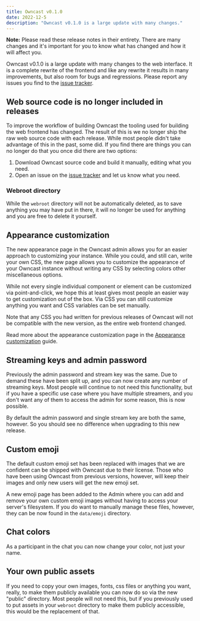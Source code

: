 ```yaml
---
title: Owncast v0.1.0
date: 2022-12-5
description: "Owncast v0.1.0 is a large update with many changes."
---
```


**Note:** Please read these release notes in their entirety. There are many changes and it's important for you to know what has changed and how it will affect you.

Owncast v0.1.0 is a large update with many changes to the web interface. It is a complete rewrite of the frontend and like any rewrite it results in many improvements, but also room for bugs and regressions. Please report any issues you find to the [issue tracker](https://github.com/owncast/owncast/issues).

## Web source code is no longer included in releases

To improve the workflow of building Owncast the tooling used for building the web frontend has changed. The result of this is we no longer ship the raw web source code with each release. While most people didn't take advantage of this in the past, some did. If you find there are things you can no longer do that you once did there are two options:

1. Download Owncast source code and build it manually, editing what you need.
2. Open an issue on the [issue tracker](https://github.com/owncast/owncast/issues) and let us know what you need.

### Webroot directory

While the `webroot` directory will not be automatically deleted, as to save anything you may have put in there, it will no longer be used for anything and you are free to delete it yourself.

## Appearance customization

The new appearance page in the Owncast admin allows you for an easier approach to customizing your instance. While you could, and still can, write your own CSS, the new page allows you to customize the appearance of your Owncast instance without writing any CSS by selecting colors other miscellaneous options.

While not every single individual component or element can be customized via point-and-click, we hope this at least gives most people an easier way to get customization out of the box. Via CSS you can still customize anything you want and CSS variables can be set manually.

Note that any CSS you had written for previous releases of Owncast will not be compatible with the new version, as the entire web frontend changed.

Read more about the appearance customization page in the [Appearance customization](/docs/appearance/) guide.

## Streaming keys and admin password

Previously the admin password and stream key was the same. Due to demand these have been split up, and you can now create any number of streaming keys. Most people will continue to not need this functionality, but if you have a specific use case where you have multiple streamers, and you don't want any of them to access the admin for some reason, this is now possible.

By default the admin password and single stream key are both the same, however. So you should see no difference when upgrading to this new release.

## Custom emoji

The default custom emoji set has been replaced with images that we are confident can be shipped with Owncast due to their license. Those who have been using Owncast from previous versions, however, will keep their images and only new users will get the new emoji set.

A new emoji page has been added to the Admin where you can add and remove your own custom emoji images without having to access your server's filesystem. If you do want to manually manage these files, however, they can be now found in the `data/emoji` directory.

## Chat colors

As a participant in the chat you can now change your color, not just your name.

## Your own public assets

If you need to copy your own images, fonts, css files or anything you want, really, to make them publicly available you can now do so via the new "public" directory. Most people will not need this, but if you previously used to put assets in your `webroot` directory to make them publicly accessible, this would be the replacement of that.
